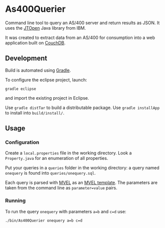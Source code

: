 # As400Querier

Command line tool to query an AS/400 server and return results as JSON.
It uses the [JTOpen][jt400] Java library from IBM.

It was created to extract data from an AS/400 for consumption into a web application built on [CouchDB][couchdb].

## Development

Build is automated using [Gradle][gradle].

To configure the eclipse project, launch:

    gradle eclipse

and import the existing project in Eclipse.

Use `gradle distTar` to build a distributable package. Use `gradle installApp` to install into `build/install/`.

## Usage

### Configuration

Create a `local.properties` file in the working directory. Look a `Property.java` for an enumeration of all properties.

Put your queries in a `queries` folder in the working directory: a query named `onequery` is found into `queries/onequery.sql`.

Each query is parsed with [MVEL][mvel] as an [MVEL template][mvelt]. The parameters are taken from the command line as `parameter=value` pairs.

### Running

To run the query `onequery` with parameters `a=b` and `c=d` use:

    ./bin/As400Querier onequery a=b c=d

[jt400]: http://jt400.sourceforge.net/
[couchdb]: http://couchdb.apache.org/
[mvel]: http://mvel.codehaus.org/
[mvelt]: http://mvel.codehaus.org/MVEL+2.0+Templating+Guide
[gradle]: http://www.gradle.org/
